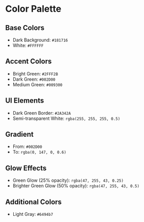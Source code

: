 # Color Palette

## Base Colors

- Dark Background: `#181716`
- White: `#FFFFFF`

## Accent Colors

- Bright Green: `#2FFF2B`
- Dark Green: `#002D00`
- Medium Green: `#009300`

## UI Elements

- Dark Green Border: `#2A342A`
- Semi-transparent White: `rgba(255, 255, 255, 0.5)`

## Gradient

- From: `#002D00`
- To: `rgba(0, 147, 0, 0.6)`

## Glow Effects

- Green Glow (25% opacity): `rgba(47, 255, 43, 0.25)`
- Brighter Green Glow (50% opacity): `rgba(47, 255, 43, 0.5)`

## Additional Colors

- Light Gray: `#6494b7`